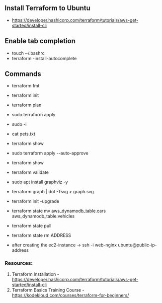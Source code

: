 ## Install Terraform to Ubuntu

- https://developer.hashicorp.com/terraform/tutorials/aws-get-started/install-cli 

## Enable tab completion

- touch ~/.bashrc
- terraform -install-autocomplete

## Commands
- terraform fmt
- terraform init
- terraform plan
- sudo terraform apply
- sudo -i
- cat pets.txt
- terraform show
- sudo terraform apply --auto-approve


- terraform show
- terraform validate
- sudo apt install graphviz -y
- terraform graph | dot -Tsvg > graph.svg

- terraform init -upgrade

- terraform state mv aws_dynamodb_table.cars aws_dynamodb_table.vehicles
- terraform state pull
- terraform state rm ADDRESS

- after creating the ec2-instance -> ssh -i web-nginx ubuntu@public-ip-address


### Resources:

1. Terraform Installation - https://developer.hashicorp.com/terraform/tutorials/aws-get-started/install-cli 
2. Terraform Basics Training Course - https://kodekloud.com/courses/terraform-for-beginners/